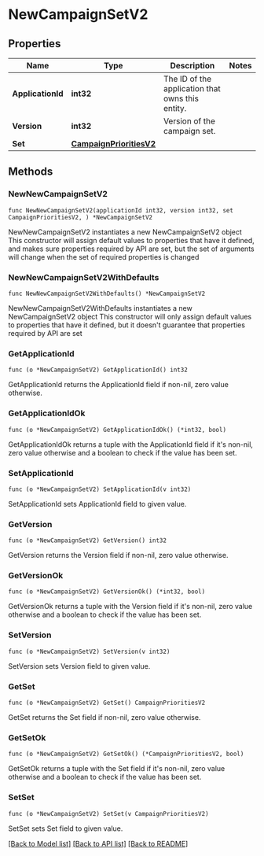 # NewCampaignSetV2

## Properties

Name | Type | Description | Notes
------------ | ------------- | ------------- | -------------
**ApplicationId** | **int32** | The ID of the application that owns this entity. | 
**Version** | **int32** | Version of the campaign set. | 
**Set** | [**CampaignPrioritiesV2**](CampaignPrioritiesV2.md) |  | 

## Methods

### NewNewCampaignSetV2

`func NewNewCampaignSetV2(applicationId int32, version int32, set CampaignPrioritiesV2, ) *NewCampaignSetV2`

NewNewCampaignSetV2 instantiates a new NewCampaignSetV2 object
This constructor will assign default values to properties that have it defined,
and makes sure properties required by API are set, but the set of arguments
will change when the set of required properties is changed

### NewNewCampaignSetV2WithDefaults

`func NewNewCampaignSetV2WithDefaults() *NewCampaignSetV2`

NewNewCampaignSetV2WithDefaults instantiates a new NewCampaignSetV2 object
This constructor will only assign default values to properties that have it defined,
but it doesn't guarantee that properties required by API are set

### GetApplicationId

`func (o *NewCampaignSetV2) GetApplicationId() int32`

GetApplicationId returns the ApplicationId field if non-nil, zero value otherwise.

### GetApplicationIdOk

`func (o *NewCampaignSetV2) GetApplicationIdOk() (*int32, bool)`

GetApplicationIdOk returns a tuple with the ApplicationId field if it's non-nil, zero value otherwise
and a boolean to check if the value has been set.

### SetApplicationId

`func (o *NewCampaignSetV2) SetApplicationId(v int32)`

SetApplicationId sets ApplicationId field to given value.


### GetVersion

`func (o *NewCampaignSetV2) GetVersion() int32`

GetVersion returns the Version field if non-nil, zero value otherwise.

### GetVersionOk

`func (o *NewCampaignSetV2) GetVersionOk() (*int32, bool)`

GetVersionOk returns a tuple with the Version field if it's non-nil, zero value otherwise
and a boolean to check if the value has been set.

### SetVersion

`func (o *NewCampaignSetV2) SetVersion(v int32)`

SetVersion sets Version field to given value.


### GetSet

`func (o *NewCampaignSetV2) GetSet() CampaignPrioritiesV2`

GetSet returns the Set field if non-nil, zero value otherwise.

### GetSetOk

`func (o *NewCampaignSetV2) GetSetOk() (*CampaignPrioritiesV2, bool)`

GetSetOk returns a tuple with the Set field if it's non-nil, zero value otherwise
and a boolean to check if the value has been set.

### SetSet

`func (o *NewCampaignSetV2) SetSet(v CampaignPrioritiesV2)`

SetSet sets Set field to given value.



[[Back to Model list]](../README.md#documentation-for-models) [[Back to API list]](../README.md#documentation-for-api-endpoints) [[Back to README]](../README.md)


